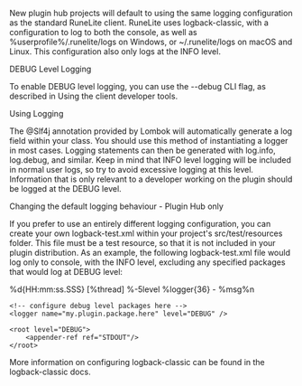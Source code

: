 New plugin hub projects will default to using the same logging configuration as the standard RuneLite client. RuneLite uses logback-classic, with a configuration to log to both the console, as well as %userprofile%/.runelite/logs on Windows, or ~/.runelite/logs on macOS and Linux. This configuration also only logs at the INFO level.

DEBUG Level Logging

To enable DEBUG level logging, you can use the --debug CLI flag, as described in Using the client developer tools.

Using Logging

The @Slf4j annotation provided by Lombok will automatically generate a log field within your class. You should use this method of instantiating a logger in most cases. Logging statements can then be generated with log.info, log.debug, and similar. Keep in mind that INFO level logging will be included in normal user logs, so try to avoid excessive logging at this level. Information that is only relevant to a developer working on the plugin should be logged at the DEBUG level.

Changing the default logging behaviour - Plugin Hub only

If you prefer to use an entirely different logging configuration, you can create your own logback-test.xml within your project's src/test/resources folder. This file must be a test resource, so that it is not included in your plugin distribution. As an example, the following logback-test.xml file would log only to console, with the INFO level, excluding any specified packages that would log at DEBUG level:

<configuration>
    <appender name="STDOUT" class="ch.qos.logback.core.ConsoleAppender">
        <encoder>
            <pattern>%d{HH:mm:ss.SSS} [%thread] %-5level %logger{36} - %msg%n</pattern>
        </encoder>
    </appender>

    <!-- configure debug level packages here -->
    <logger name="my.plugin.package.here" level="DEBUG" />

    <root level="DEBUG">
        <appender-ref ref="STDOUT"/>
    </root>
</configuration>
More information on configuring logback-classic can be found in the logback-classic docs.